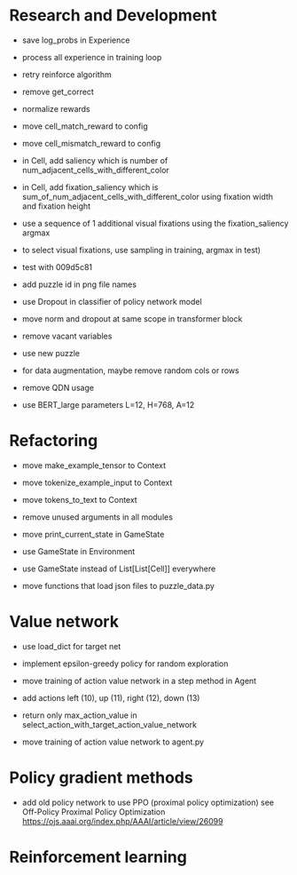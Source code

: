 # Research and Development

- save log_probs in Experience
- process all experience in training loop
- retry reinforce algorithm

- remove get_correct
- normalize rewards
- move cell_match_reward to config
- move cell_mismatch_reward to config

- in Cell, add saliency which is number of num_adjacent_cells_with_different_color
- in Cell, add fixation_saliency which is sum_of_num_adjacent_cells_with_different_color using fixation width and fixation height

- use a sequence of 1 additional visual fixations using the fixation_saliency argmax 

- to select visual fixations, use sampling in training, argmax in test)

- test with 009d5c81



- add puzzle id in png file names

- use Dropout in classifier of policy network model
- move norm and dropout at same scope in transformer block

- remove vacant variables
- use new puzzle

- for data augmentation, maybe remove random cols or rows
- remove QDN usage
- use BERT_large parameters L=12, H=768, A=12


# Refactoring

- move make_example_tensor to Context
- move tokenize_example_input to Context
- move tokens_to_text to Context

- remove unused arguments in all modules
- move print_current_state in GameState
- use GameState in Environment
- use GameState instead of List[List[Cell]] everywhere

- move functions that load json files to puzzle_data.py

# Value network

- use load_dict for target net
- implement epsilon-greedy policy for random exploration

- move training of action value network in a step method in Agent
- add actions left (10), up (11), right (12), down (13)
- return only max_action_value in select_action_with_target_action_value_network

- move training of action value network to agent.py

# Policy gradient methods

- add old policy network to use PPO (proximal policy optimization)
    see Off-Policy Proximal Policy Optimization
        https://ojs.aaai.org/index.php/AAAI/article/view/26099

# Reinforcement learning

